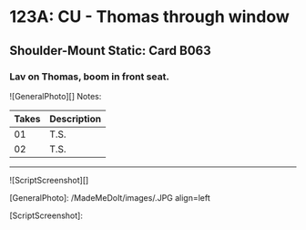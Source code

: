 # 123A: CU - Thomas through window

## Shoulder-Mount Static: Card B063

### Lav on Thomas, boom in front seat.

![GeneralPhoto][]
Notes: 

| Takes | Description |
|:---|:----|
| 01 | T.S. |
| 02 | T.S. |89

----

![ScriptScreenshot][]


[GeneralPhoto]:  /MadeMeDoIt/images/.JPG align=left

[ScriptScreenshot]: 